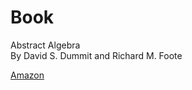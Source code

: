 # Book

Abstract Algebra  
By David S. Dummit and Richard M. Foote  

[Amazon](https://www.amazon.nl/Abstract-Algebra-David-S-Dummit/dp/0471433349)  

